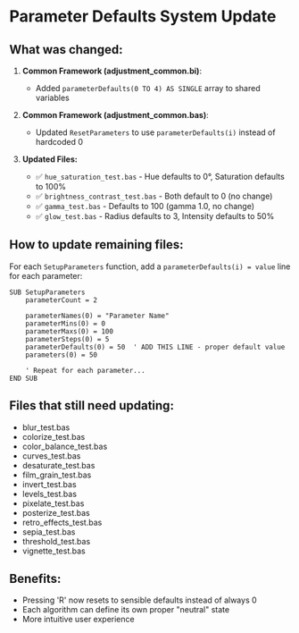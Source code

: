 # Parameter Defaults System Update

## What was changed:

1. **Common Framework (adjustment_common.bi)**:
   - Added `parameterDefaults(0 TO 4) AS SINGLE` array to shared variables

2. **Common Framework (adjustment_common.bas)**:
   - Updated `ResetParameters` to use `parameterDefaults(i)` instead of hardcoded 0

3. **Updated Files:**
   - ✅ `hue_saturation_test.bas` - Hue defaults to 0°, Saturation defaults to 100%
   - ✅ `brightness_contrast_test.bas` - Both default to 0 (no change)
   - ✅ `gamma_test.bas` - Defaults to 100 (gamma 1.0, no change)
   - ✅ `glow_test.bas` - Radius defaults to 3, Intensity defaults to 50%

## How to update remaining files:

For each `SetupParameters` function, add a `parameterDefaults(i) = value` line for each parameter:

```qbasic
SUB SetupParameters
    parameterCount = 2
    
    parameterNames(0) = "Parameter Name"
    parameterMins(0) = 0
    parameterMaxs(0) = 100
    parameterSteps(0) = 5
    parameterDefaults(0) = 50  ' ADD THIS LINE - proper default value
    parameters(0) = 50
    
    ' Repeat for each parameter...
END SUB
```

## Files that still need updating:
- blur_test.bas
- colorize_test.bas
- color_balance_test.bas
- curves_test.bas
- desaturate_test.bas
- film_grain_test.bas
- invert_test.bas
- levels_test.bas
- pixelate_test.bas
- posterize_test.bas
- retro_effects_test.bas
- sepia_test.bas
- threshold_test.bas
- vignette_test.bas

## Benefits:
- Pressing 'R' now resets to sensible defaults instead of always 0
- Each algorithm can define its own proper "neutral" state
- More intuitive user experience
